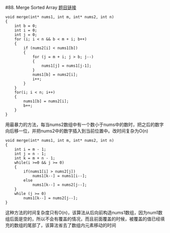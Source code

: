 #88. Merge Sorted Array
[题目链接](https://leetcode.com/problems/merge-sorted-array/)

```
void merge(int* nums1, int m, int* nums2, int n)
{
    int b = 0;
    int i = 0;
    int j = 0;
    for (i; i < n && b < m + i; b++)
    {
        if (nums2[i] < nums1[b])
        {
            for (j = m + i; j > b; j--)
            {
                nums1[j] = nums1[j-1];
            }
            nums1[b] = nums2[i];
            i++;
        }
    }
    for(i; i < n; i++)
    {
        nums1[b] = nums2[i];
        b++;
    }
}
```
用最暴力的方法，每当nums2数组中有一个数小于nums中的数时，把之后的数字向后移一位，并把nums2中的数字插入到当前位置中。改时间复杂为O(n)

```
void merge(int* nums1, int m, int* nums2, int n)
{
    int i = m - 1;
    int j = n - 1;
    int k = m + n - 1;
    while(i >=0 && j >= 0)
    {
        if(nums1[i] > nums2[j])
            nums1[k--] = nums1[i--];
        else
            nums1[k--] = nums2[j--];
    }
    while (j >= 0)
        nums1[k--] = nums2[j--];
}
```
这种方法的时间复杂度只有O(n)，该算法从后向前构造nums1数组，因为num1数组后面是空的，所以不会有覆盖的情况，而且前面覆盖的时候，被覆盖的值已经填充的数组的尾部了，该算法省去了数组内元素移动的时间